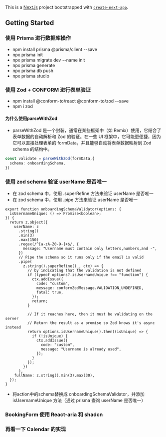 This is a [Next.js](https://nextjs.org) project bootstrapped with [`create-next-app`](https://nextjs.org/docs/app/api-reference/cli/create-next-app).

## Getting Started

### 使用 Prisma 进行数据库操作
- npm install prisma @prisma/client --save
- npx prisma init
- npx prisma migrate dev --name init
- npx prisma generate
- npx prisma db push
- npx prisma studio

### 使用 Zod + CONFORM 进行表单验证 
- npm install @conform-to/react @conform-to/zod --save
- npm i zod

#### 为什么使用parseWithZod
- parseWithZod 是一个封装，通常在某些框架中（如 Remix）使用，它结合了表单数据的自动解析和 Zod 的验证。在一些 UI 框架中，它可能更便捷，因为它可以直接处理表单的 formData，并且能够自动将表单数据映射到 Zod schema 的结构中。
``` ts
const validate = parseWithZod(formData,{
  schema: onboardingSchema,
})
```

### 使用 zod schema 验证 userName 是否唯一
- 在 zod schema 中，使用 .superRefine 方法来验证 userName 是否唯一
- 在 zod schema 中，使用 .pipe 方法来验证 userName 是否唯一
``` tsx zod schema
export function onboardingSchemaValidator(options: {
  isUsernameUnique: () => Promise<boolean>;
}) {
  return z.object({
    userName: z
      .string()
      .min(3)
      .max(150)
      .regex(/^[a-zA-Z0-9-]+$/, {
        message: "Username must contain only letters,numbers,and -",
      })
      // Pipe the schema so it runs only if the email is valid
      .pipe(
        z.string().superRefine((_, ctx) => {
          // by indicating that the validation is not defined
          if (typeof options?.isUsernameUnique !== "function") {
            ctx.addIssue({
              code: "custom",
              message: conformZodMessage.VALIDATION_UNDEFINED,
              fatal: true,
            });
            return;
          }

          // If it reaches here, then it must be validating on the server
          // Return the result as a promise so Zod knows it's async instead
          return options.isUsernameUnique().then((isUnique) => {
            if (!isUnique) {
              ctx.addIssue({
                code: "custom",
                message: "Username is already used",
              });
            }
          });
        })
      ),
    fullName: z.string().min(3).max(30),
  });
}
```

- 将action中的schema替换成 onboardingSchemaValidator，并添加 isUsernameUnique 方法（通过 prisma 查询 userName 是否唯一）

### BookingForm 使用 React-aria 和 shadcn 

### 再看一下 Calendar 的实现